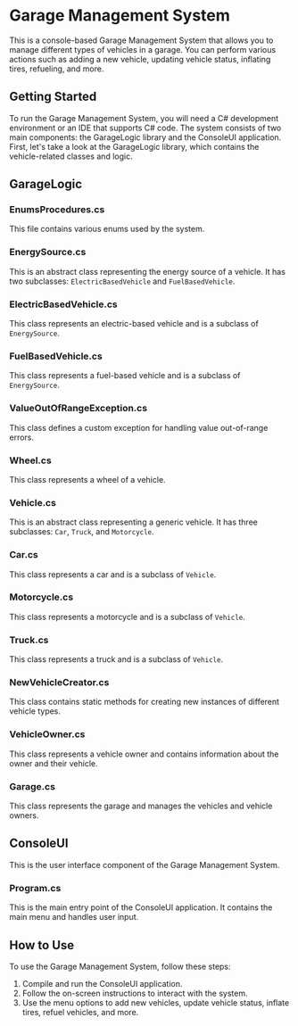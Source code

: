# Garage Management System

This is a console-based Garage Management System that allows you to manage different types of vehicles in a garage. You can perform various actions such as adding a new vehicle, updating vehicle status, inflating tires, refueling, and more.

## Getting Started

To run the Garage Management System, you will need a C# development environment or an IDE that supports C# code. The system consists of two main components: the GarageLogic library and the ConsoleUI application. First, let's take a look at the GarageLogic library, which contains the vehicle-related classes and logic.

## GarageLogic

### EnumsProcedures.cs

This file contains various enums used by the system.

### EnergySource.cs

This is an abstract class representing the energy source of a vehicle. It has two subclasses: `ElectricBasedVehicle` and `FuelBasedVehicle`.

### ElectricBasedVehicle.cs

This class represents an electric-based vehicle and is a subclass of `EnergySource`.

### FuelBasedVehicle.cs

This class represents a fuel-based vehicle and is a subclass of `EnergySource`.

### ValueOutOfRangeException.cs

This class defines a custom exception for handling value out-of-range errors.

### Wheel.cs

This class represents a wheel of a vehicle.

### Vehicle.cs

This is an abstract class representing a generic vehicle. It has three subclasses: `Car`, `Truck`, and `Motorcycle`.

### Car.cs

This class represents a car and is a subclass of `Vehicle`.

### Motorcycle.cs

This class represents a motorcycle and is a subclass of `Vehicle`.

### Truck.cs

This class represents a truck and is a subclass of `Vehicle`.

### NewVehicleCreator.cs

This class contains static methods for creating new instances of different vehicle types.

### VehicleOwner.cs

This class represents a vehicle owner and contains information about the owner and their vehicle.

### Garage.cs

This class represents the garage and manages the vehicles and vehicle owners.

## ConsoleUI

This is the user interface component of the Garage Management System.

### Program.cs

This is the main entry point of the ConsoleUI application. It contains the main menu and handles user input.

## How to Use

To use the Garage Management System, follow these steps:

1. Compile and run the ConsoleUI application.
2. Follow the on-screen instructions to interact with the system.
3. Use the menu options to add new vehicles, update vehicle status, inflate tires, refuel vehicles, and more.
